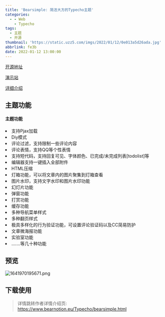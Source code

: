 ```yaml
---
title: 'Bearsimple: 简洁大方的Typecho主题'
categories:
  - - Web
    - Typecho
tags:
  - 主题
  - 开源
thumbnail: 'https://static.uzz5.com/imgs/2022/01/12/0e013a5d26ada.jpg'
abbrlink: fe3b
date: 2022-01-12 13:00:00
---
```


[开源地址](https://github.com/whitebearcode/typecho-bearsimple)

[演示站](http://bearsimple.typecho.bearlab.in/)

[详细介绍](https://www.bearnotion.eu/Typecho/bearsimple.html)

## 主题功能

<h4>主题功能</h4>
<li>支持Pjax加载</li>
<li>Diy模式</li>
<li>评论过滤，支持限制一些评论内容</li>
<li>评论表情，支持QQ等个性表情</li>
<li>支持短代码，支持回复可见、字体颜色、已完成/未完成列表[todolist]等</li>
<li>编辑器支持一键插入全部附件</li>
<li>HTML压缩</li>
<li>灯箱功能，可以将文章内的图片聚集到灯箱查看</li>
<li>图片水印，支持文字水印和图片水印功能</li>
<li>幻灯片功能</li>
<li>弹窗功能</li>
<li>打赏功能</li>
<li>缓存功能</li>
<li>多种导航菜单样式</li>
<li>多种翻页样式</li>
<li>极具多样化的行为验证功能，可设置评论验证码以及CC简易防护</li>
<li>文章微海报功能</li>
<li>实验室功能</li>
<li>.......等几十种功能</li>

## 预览

![1641970195671.png](https://static.uzz5.com/imgs/2022/01/12/c497b4f597b80.png)

## 下载使用

> 详情跳转作者详情介绍页: https://www.bearnotion.eu/Typecho/bearsimple.html


